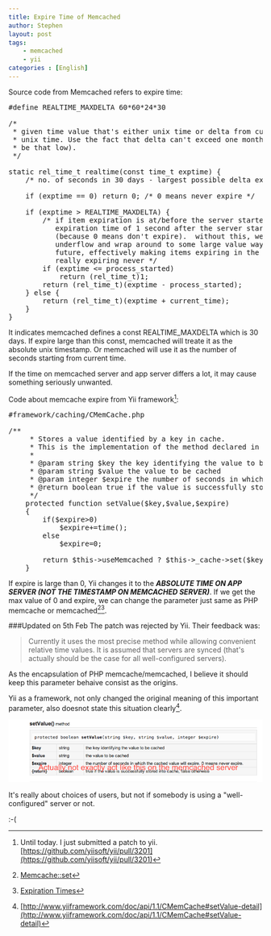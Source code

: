 ```yaml
---
title: Expire Time of Memcached
author: Stephen
layout: post
tags:
    - memcached
    - yii
categories : [English]
---
```

Source code from Memcached refers to expire time:
<pre>
#define REALTIME_MAXDELTA 60*60*24*30

/*
 * given time value that's either unix time or delta from current unix time, return
 * unix time. Use the fact that delta can't exceed one month (and real time value can't
 * be that low).
 */

static rel_time_t realtime(const time_t exptime) {
    /* no. of seconds in 30 days - largest possible delta exptime */
 
    if (exptime == 0) return 0; /* 0 means never expire */
 
    if (exptime > REALTIME_MAXDELTA) {
        /* if item expiration is at/before the server started, give it an
           expiration time of 1 second after the server started.
           (because 0 means don't expire).  without this, we'd
           underflow and wrap around to some large value way in the
           future, effectively making items expiring in the past
           really expiring never */
        if (exptime <= process_started)
            return (rel_time_t)1;
        return (rel_time_t)(exptime - process_started);
    } else {
        return (rel_time_t)(exptime + current_time);
    }
}
</pre>
<!--more-->

It indicates memcached defines a const REALTIME_MAXDELTA which is 30 days. If expire large than this const, memcached will treate it as the absolute unix timestamp. Or memcached will use it as the number of seconds starting from current time.

If the time on memcached server and app server differs a lot, it may cause something seriously unwanted.

Code about memcache expire from Yii framework[^ft3]:

[^ft3]: Until today. I just submitted a patch to yii. [https://github.com/yiisoft/yii/pull/3201](https://github.com/yiisoft/yii/pull/3201)

<pre>
#framework/caching/CMemCache.php

/**
     * Stores a value identified by a key in cache.
     * This is the implementation of the method declared in the parent class.
     *
     * @param string $key the key identifying the value to be cached
     * @param string $value the value to be cached
     * @param integer $expire the number of seconds in which the cached value will expire. 0 means never expire.
     * @return boolean true if the value is successfully stored into cache, false otherwise
     */
    protected function setValue($key,$value,$expire)
    {
        if($expire>0)
            $expire+=time();
        else
            $expire=0;

        return $this->useMemcached ? $this->_cache->set($key,$value,$expire) : $this->_cache->set($key,$value,0,$expire);
    }
</pre>

If expire is large than 0, Yii changes it to the ***ABSOLUTE TIME ON APP SERVER (NOT THE TIMESTAMP ON MEMCACHED SERVER)***. If we get the max value of 0 and expire, we can change the parameter just same as PHP memcache or memcached[^ft][^ft2].

###Updated on 5th Feb
The patch was rejected by Yii. Their feedback was:

> Currently it uses the most precise method while allowing convenient relative time values. It is assumed that servers are synced (that's actually should be the case for all well-configured servers).

As the encapsulation of PHP memcache/memcached, I believe it should keep this parameter behaive  consist as the origins. 


Yii as a framework, not only changed the original meaning of this important parameter, also doesnot state this situation clearly[^ft4].

![setValue](/assets/imgs/2014-2-5-setValue.png)

It's really about choices of users, but not if somebody is using a "well-configured" server or not. 

:-(


[^ft4]: [http://www.yiiframework.com/doc/api/1.1/CMemCache#setValue-detail](http://www.yiiframework.com/doc/api/1.1/CMemCache#setValue-detail)

[^ft]: [Memcache::set](http://www.php.net/manual/en/memcache.set.php)
[^ft2]: [Expiration Times](http://www.php.net/manual/en/memcached.expiration.php)

